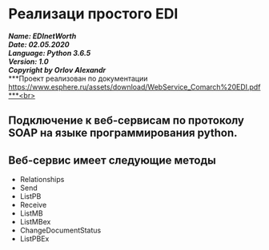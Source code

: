 
# Реализаци простого EDI

***Name: EDInetWorth***<br>
***Date: 02.05.2020***<br>
***Language: Python 3.6.5***<br>
***Version: 1.0***<br>
***Copyright by Orlov Alexandr***<br>
***Проект реализован по документации https://www.esphere.ru/assets/download/WebService_Comarch%20EDI.pdf***<br>



Подключение к веб-сервисам по протоколу SOAP на языке программирования python.
-----------------------------------------------------------------------------------------------

Веб-сервис имеет следующие методы
-------------------------------------------------------------------------------------------------
* Relationships
* Send
* ListPB
* Receive
* ListMB
* ListMBex
* ChangeDocumentStatus
* ListPBEx
